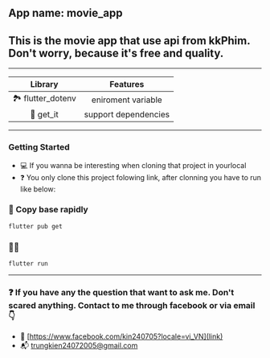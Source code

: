 ## App name: movie_app

## This is the movie app that use api from kkPhim. Don't worry, because it's free and quality.
---

| Library | Features |
|:---------:|:----------:|
| 🏞️ flutter_dotenv| eniroment variable|
| 🔗 get_it| support dependencies|
---
### Getting Started
 - 💻 If you wanna be interesting when cloning that project in yourlocal
 - ❓ You only clone this project folowing link, after clonning you have to run like below:

### 🐳 Copy base rapidly
```bash
flutter pub get
```
### 🏃🏼
```bash
flutter run
```
---
### ❓ If you have any the question that want to ask me. Don't scared anything. Contact to me through facebook or via email👇
- 🔗 [https://www.facebook.com/kin240705?locale=vi_VN](link)
- 📬 [trungkien24072005@gmail.com](link)


